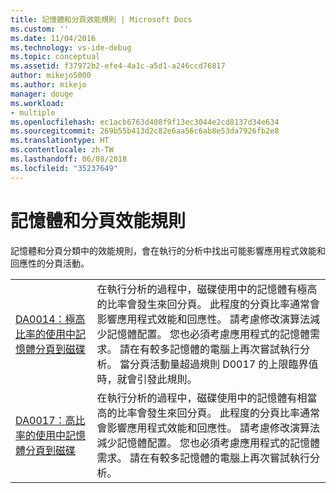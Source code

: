 ```yaml
---
title: 記憶體和分頁效能規則 | Microsoft Docs
ms.custom: ''
ms.date: 11/04/2016
ms.technology: vs-ide-debug
ms.topic: conceptual
ms.assetid: f37972b2-efe4-4a1c-a5d1-a246ccd76817
author: mikejo5000
ms.author: mikejo
manager: douge
ms.workload:
- multiple
ms.openlocfilehash: ec1acb6763d408f9f13ec3044e2cd8137d34e634
ms.sourcegitcommit: 269b55b413d2c82e6aa56c6ab8e53da7926fb2e8
ms.translationtype: HT
ms.contentlocale: zh-TW
ms.lasthandoff: 06/08/2018
ms.locfileid: "35237649"
---
```

# <a name="memory-and-paging-performance-rules"></a>記憶體和分頁效能規則
記憶體和分頁分類中的效能規則，會在執行的分析中找出可能影響應用程式效能和回應性的分頁活動。  
  
|||  
|-|-|  
|[DA0014：極高比率的使用中記憶體分頁到磁碟](../profiling/da0014-extremely-high-rates-of-paging-active-memory-to-disk.md)|在執行分析的過程中，磁碟使用中的記憶體有極高的比率會發生來回分頁。 此程度的分頁比率通常會影響應用程式效能和回應性。 請考慮修改演算法減少記憶體配置。 您也必須考慮應用程式的記憶體需求。 請在有較多記憶體的電腦上再次嘗試執行分析。 當分頁活動量超過規則 D0017 的上限臨界值時，就會引發此規則。|  
|[DA0017：高比率的使用中記憶體分頁到磁碟](../profiling/da0017-high-rates-of-paging-active-memory-to-disk.md)|在執行分析的過程中，磁碟使用中的記憶體有相當高的比率會發生來回分頁。 此程度的分頁比率通常會影響應用程式效能和回應性。 請考慮修改演算法減少記憶體配置。 您也必須考慮應用程式的記憶體需求。 請在有較多記憶體的電腦上再次嘗試執行分析。|
